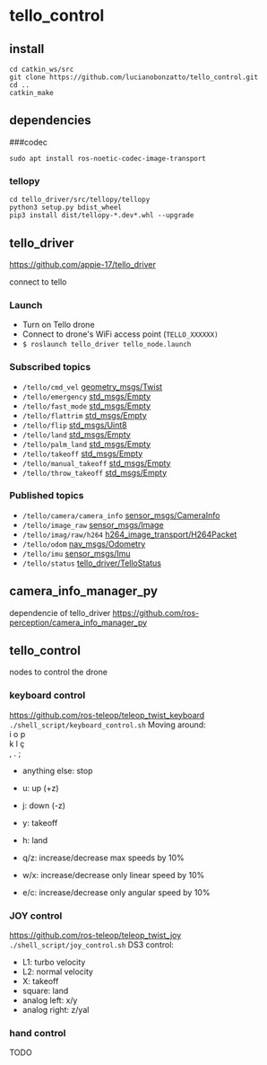# tello_control

## install
```
cd catkin_ws/src
git clone https://github.com/lucianobonzatto/tello_control.git
cd ..
catkin_make
```
## dependencies

###codec
```
sudo apt install ros-noetic-codec-image-transport
```
### tellopy
```
cd tello_driver/src/tellopy/tellopy
python3 setup.py bdist_wheel
pip3 install dist/tellopy-*.dev*.whl --upgrade
```

## tello_driver
https://github.com/appie-17/tello_driver

connect to tello

### Launch
* Turn on Tello drone
* Connect to drone's WiFi access point (```TELLO_XXXXXX)```
* ```$ roslaunch tello_driver tello_node.launch```

### Subscribed topics
* ```/tello/cmd_vel``` [geometry_msgs/Twist](http://docs.ros.org/api/geometry_msgs/html/msg/Twist.html)
* ```/tello/emergency``` [std_msgs/Empty](http://docs.ros.org/api/std_msgs/html/msg/Empty.html)
* ```/tello/fast_mode``` [std_msgs/Empty](http://docs.ros.org/api/std_msgs/html/msg/Empty.html)
* ```/tello/flattrim``` [std_msgs/Empty](http://docs.ros.org/api/std_msgs/html/msg/Empty.html)
* ```/tello/flip``` [std_msgs/Uint8](http://docs.ros.org/api/std_msgs/html/msg/UInt8.html)
* ```/tello/land``` [std_msgs/Empty](http://docs.ros.org/api/std_msgs/html/msg/Empty.html)
* ```/tello/palm_land``` [std_msgs/Empty](http://docs.ros.org/api/std_msgs/html/msg/Empty.html)
* ```/tello/takeoff``` [std_msgs/Empty](http://docs.ros.org/api/std_msgs/html/msg/Empty.html)
* ```/tello/manual_takeoff``` [std_msgs/Empty](http://docs.ros.org/api/std_msgs/html/msg/Empty.html)
* ```/tello/throw_takeoff``` [std_msgs/Empty](http://docs.ros.org/api/std_msgs/html/msg/Empty.html)

### Published topics
* ```/tello/camera/camera_info``` [sensor_msgs/CameraInfo](http://docs.ros.org/api/sensor_msgs/html/msg/CameraInfo.html)
* ```/tello/image_raw``` [sensor_msgs/Image](http://docs.ros.org/api/sensor_msgs/html/msg/Image.html)
* ```/tello/imag/raw/h264``` [h264_image_transport/H264Packet](https://github.com/tilk/h264_image_transport/blob/master/msg/H264Packet.msg)
* ```/tello/odom``` [nav_msgs/Odometry](http://docs.ros.org/api/nav_msgs/html/msg/Odometry.html)
* ```/tello/imu``` [sensor_msgs/Imu](http://docs.ros.org/api/sensor_msgs/html/msg/Imu.html)
* ```/tello/status``` [tello_driver/TelloStatus](https://github.com/appie-17/tello_driver/blob/development/msg/TelloStatus.msg)

## camera_info_manager_py
dependencie of tello_driver
https://github.com/ros-perception/camera_info_manager_py

## tello_control
nodes to control the drone

### keyboard control
https://github.com/ros-teleop/teleop_twist_keyboard  
``` ./shell_script/keyboard_control.sh ```
Moving around:  
   i  o  p  
   k  l  ç  
   ,  .  ;   
* anything else: stop  

* u: up (+z)  
* j: down (-z)
* y: takeoff  
* h: land  
  
* q/z: increase/decrease max speeds by 10%  
* w/x: increase/decrease only linear speed by 10%  
* e/c: increase/decrease only angular speed by 10%  

### JOY control
https://github.com/ros-teleop/teleop_twist_joy  
``` ./shell_script/joy_control.sh ```
DS3 control:
* L1: turbo velocity
* L2: normal velocity
* X: takeoff
* square: land
* analog left: x/y
* analog right: z/yal

### hand control
TODO
